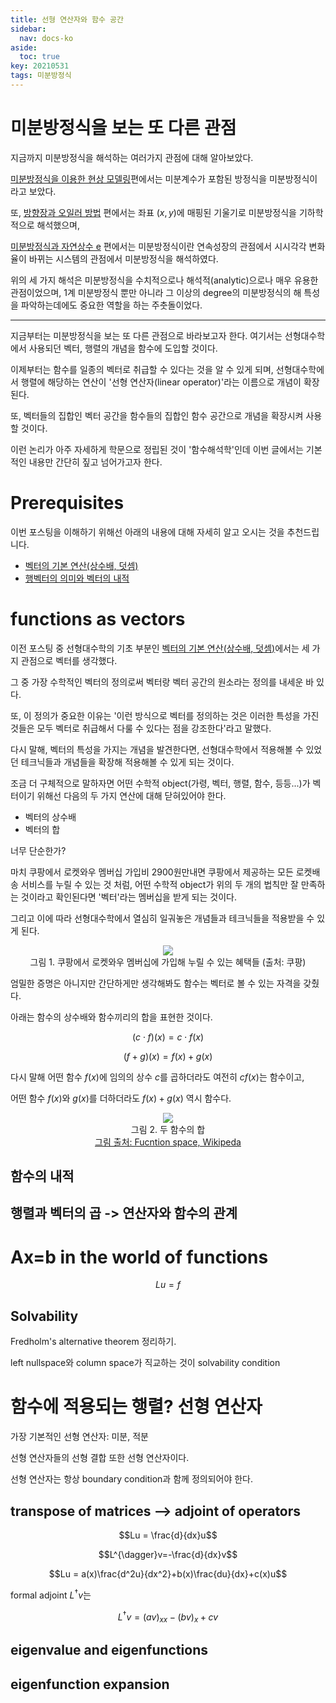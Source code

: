 ```yaml
---
title: 선형 연산자와 함수 공간
sidebar:
  nav: docs-ko
aside:
  toc: true
key: 20210531
tags: 미분방정식
---
```


# 미분방정식을 보는 또 다른 관점

지금까지 미분방정식을 해석하는 여러가지 관점에 대해 알아보았다.

[미분방정식을 이용한 현상 모델링](https://angeloyeo.github.io/2021/05/01/modeling_with_differential_equation.html)편에서는 미분계수가 포함된 방정식을 미분방정식이라고 보았다.

또, [방향장과 오일러 방법](https://angeloyeo.github.io/2021/04/30/direction_fields.html) 편에서는 좌표 $(x,y)$에 매핑된 기울기로 미분방정식을 기하학적으로 해석했으며,

[미분방정식과 자연상수 e](https://angeloyeo.github.io/2021/05/05/ODE_and_natural_number_e.html) 편에서는 미분방정식이란 연속성장의 관점에서 시시각각 변화율이 바뀌는 시스템의 관점에서 미분방정식을 해석하였다.

위의 세 가지 해석은 미분방정식을 수치적으로나 해석적(analytic)으로나 매우 유용한 관점이었으며, 1계 미분방정식 뿐만 아니라 그 이상의 degree의 미분방정식의 해 특성을 파악하는데에도 중요한 역할을 하는 주춧돌이었다.

---

지금부터는 미분방정식을 보는 또 다른 관점으로 바라보고자 한다. 여기서는 선형대수학에서 사용되던 벡터, 행렬의 개념을 함수에 도입할 것이다.

이제부터는 함수를 일종의 벡터로 취급할 수 있다는 것을 알 수 있게 되며, 선형대수학에서 행렬에 해당하는 연산이 '선형 연산자(linear operator)'라는 이름으로 개념이 확장된다.

또, 벡터들의 집합인 벡터 공간을 함수들의 집합인 함수 공간으로 개념을 확장시켜 사용할 것이다.

이런 논리가 아주 자세하게 학문으로 정립된 것이 '함수해석학'인데 이번 글에서는 기본적인 내용만 간단히 짚고 넘어가고자 한다.

# Prerequisites

이번 포스팅을 이해하기 위해선 아래의 내용에 대해 자세히 알고 오시는 것을 추천드립니다.

* [벡터의 기본 연산(상수배, 덧셈)](https://angeloyeo.github.io/2020/09/07/basic_vector_operation.html)
* [행벡터의 의미와 벡터의 내적](https://angeloyeo.github.io/2020/09/09/row_vector_and_inner_product.html)

# functions as vectors

이전 포스팅 중 선형대수학의 기초 부분인 [벡터의 기본 연산(상수배, 덧셈)](https://angeloyeo.github.io/2020/09/07/basic_vector_operation.html)에서는 세 가지 관점으로 벡터를 생각했다.

그 중 가장 수학적인 벡터의 정의로써 벡터랑 벡터 공간의 원소라는 정의를 내세운 바 있다.

또, 이 정의가 중요한 이유는 '이런 방식으로 벡터를 정의하는 것은 이러한 특성을 가진 것들은 모두 벡터로 취급해서 다룰 수 있다는 점을 강조한다'라고 말했다.

다시 말해, 벡터의 특성을 가지는 개념을 발견한다면, 선형대수학에서 적용해볼 수 있었던 테크닉들과 개념들을 확장해 적용해볼 수 있게 되는 것이다.

조금 더 구체적으로 말하자면 어떤 수학적 object(가령, 벡터, 행렬, 함수, 등등...)가 벡터이기 위해선 다음의 두 가지 연산에 대해 닫혀있어야 한다.

* 벡터의 상수배
* 벡터의 합

너무 단순한가?

마치 쿠팡에서 로켓와우 멤버십 가입비 2900원만내면 쿠팡에서 제공하는 모든 로켓배송 서비스를 누릴 수 있는 것 처럼, 어떤 수학적 object가 위의 두 개의 법칙만 잘 만족하는 것이라고 확인된다면 '벡터'라는 멤버십을 받게 되는 것이다.

그리고 이에 따라 선형대수학에서 열심히 일궈놓은 개념들과 테크닉들을 적용받을 수 있게 된다.

<p align = "center">
  <img src = "https://raw.githubusercontent.com/angeloyeo/angeloyeo.github.io/master/pics/2021-05-31-linear_operator_and_function_space/pic1.png">
  <br>
  그림 1. 쿠팡에서 로켓와우 멤버십에 가입해 누릴 수 있는 혜택들 (출처: 쿠팡)
</p>

엄밀한 증명은 아니지만 간단하게만 생각해봐도 함수는 벡터로 볼 수 있는 자격을 갖췄다.

아래는 함수의 상수배와 함수끼리의 합을 표현한 것이다. 

$$(c\cdot f)(x) = c\cdot f(x)$$

$$(f+g)(x) = f(x)+g(x)$$

다시 말해 어떤 함수 $f(x)$에 임의의 상수 $c$를 곱하더라도 여전히 $cf(x)$는 함수이고,

어떤 함수 $f(x)$와 $g(x)$를 더하더라도 $f(x)+g(x)$ 역시 함수다.

<p align = "center">
  <img src = "https://upload.wikimedia.org/wikipedia/commons/d/d7/Example_for_addition_of_functions.svg">
  <br>
  그림 2. 두 함수의 합
  <br>
  <a href = "https://en.wikipedia.org/wiki/Function_space"> 그림 출처: Fucntion space, Wikipeda </a>
</p>

## 함수의 내적

## 행렬과 벡터의 곱 -> 연산자와 함수의 관계

# Ax=b in the world of functions

$$Lu=f$$

## Solvability

Fredholm's alternative theorem 정리하기.

left nullspace와 column space가 직교하는 것이 solvability condition


# 함수에 적용되는 행렬? 선형 연산자

가장 기본적인 선형 연산자: 미분, 적분

선형 연산자들의 선형 결합 또한 선형 연산자이다.

선형 연산자는 항상 boundary condition과 함께 정의되어야 한다.

## transpose of matrices --> adjoint of operators

$$Lu = \frac{d}{dx}u$$

$$L^{\dagger}v=-\frac{d}{dx}v$$

$$Lu = a(x)\frac{d^2u}{dx^2}+b(x)\frac{du}{dx}+c(x)u$$

formal adjoint $L^{\dagger}v$는

$$L^{\dagger}v=(av)_{xx}-(bv)_x+cv$$

## eigenvalue and eigenfunctions

## eigenfunction expansion